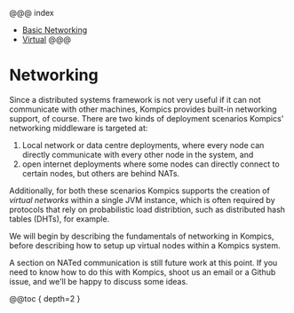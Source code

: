 @@@ index
* [Basic Networking](basic/index.md)
* [Virtual](virtual/index.md)
@@@

Networking
==========
Since a distributed systems framework is not very useful if it can not communicate with other machines, Kompics provides built-in networking support, of course. There are two kinds of deployment scenarios Kompics' networking middleware is targeted at:

1. Local network or data centre deployments, where every node can directly communicate with every other node in the system, and
2. open internet deployments where some nodes can directly connect to certain nodes, but others are behind NATs.

Additionally, for both these scenarios Kompics supports the creation of *virtual networks* within a single JVM instance, which is often required by protocols that rely on probabilistic load distribtion, such as distributed hash tables (DHTs), for example.

We will begin by describing the fundamentals of networking in Kompics, before describing how to setup up virtual nodes within a Kompics system.

A section on NATed communication is still future work at this point. If you need to know how to do this with Kompics, shoot us an email or a Github issue, and we'll be happy to discuss some ideas.

@@toc { depth=2 }
